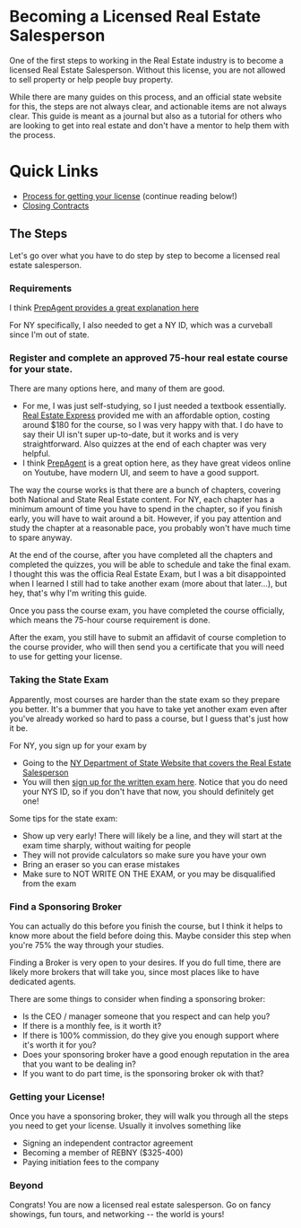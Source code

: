 # Becoming a Licensed Real Estate Salesperson

One of the first steps to working in the Real Estate industry is to become a licensed Real Estate Salesperson. Without this license, you are not allowed to sell property or help people buy property.

While there are many guides on this process, and an official state website for this, the steps are not always clear, and actionable items are not always clear. This guide is meant as a journal but also as a tutorial for others who are looking to get into real estate and don't have a mentor to help them with the process.

# Quick Links

- [Process for getting your license](#the-steps) (continue reading below!)
- [Closing Contracts](./closing.md)

## The Steps

Let's go over what you have to do step by step to become a licensed real estate salesperson.

### Requirements

I think [PrepAgent provides a great explanation here](https://www.prepagent.com/real-estate-exam-by-state/NY/new-york-real-estate-license)

For NY specifically, I also needed to get a NY ID, which was a curveball since I'm out of state.

### Register and complete an approved 75-hour real estate course for your state.

There are many options here, and many of them are good. 

  - For me, I was just self-studying, so I just needed a textbook essentially. [Real Estate Express](https://www.talkable.com/x/yn6IDa) provided me with an affordable option, costing around $180 for the course, so I was very happy with that. I do have to say their UI isn't super up-to-date, but it works and is very straightforward. Also quizzes at the end of each chapter was very helpful.
  - I think [PrepAgent](https://www.prepagent.com/sign-up) is a great option here, as they have great videos online on Youtube, have modern UI, and seem to have a good support.

The way the course works is that there are a bunch of chapters, covering both National and State Real Estate content. For NY, each chapter has a minimum amount of time you have to spend in the chapter, so if you finish early, you will have to wait around a bit. However, if you pay attention and study the chapter at a reasonable pace, you probably won't have much time to spare anyway.

At the end of the course, after you have completed all the chapters and completed the quizzes, you will be able to schedule and take the final exam. I thought this was the officia Real Estate Exam, but I was a bit disappointed when I learned I still had to take another exam (more about that later...), but hey, that's why I'm writing this guide.

Once you pass the course exam, you have completed the course officially, which means the 75-hour course requirement is done. 

After the exam, you still have to submit an affidavit of course completion to the course provider, who will then send you a certificate that you will need to use for getting your license.

### Taking the State Exam

Apparently, most courses are harder than the state exam so they prepare you better. It's a bummer that you have to take yet another exam even after you've already worked so hard to pass a course, but I guess that's just how it be.

For NY, you sign up for your exam by

- Going to the [NY Department of State Website that covers the Real Estate Salesperson](https://dos.ny.gov/real-estate-salesperson)
- You will then [sign up for the written exam here](https://appext20.dos.ny.gov/nydos/registration.do?from=loginPage). Notice that you do need your NYS ID, so if you don't have that now, you should definitely get one!

Some tips for the state exam:

- Show up very early! There will likely be a line, and they will start at the exam time sharply, without waiting for people
- They will not provide calculators so make sure you have your own
- Bring an eraser so you can erase mistakes
- Make sure to NOT WRITE ON THE EXAM, or you may be disqualified from the exam

### Find a Sponsoring Broker

You can actually do this before you finish the course, but I think it helps to know more about the field before doing this. Maybe consider this step when you're 75% the way through your studies.

Finding a Broker is very open to your desires. If you do full time, there are likely more brokers that will take you, since most places like to have dedicated agents.

There are some things to consider when finding a sponsoring broker:

- Is the CEO / manager someone that you respect and can help you?
- If there is a monthly fee, is it worth it?
- If there is 100% commission, do they give you enough support where it's worth it for you?
- Does your sponsoring broker have a good enough reputation in the area that you want to be dealing in?
- If you want to do part time, is the sponsoring broker ok with that?

### Getting your License!

Once you have a sponsoring broker, they will walk you through all the steps you need to get your license. Usually it involves something like

- Signing an independent contractor agreement
- Becoming a member of REBNY ($325-400)
- Paying initiation fees to the company

### Beyond

Congrats! You are now a licensed real estate salesperson. Go on fancy showings, fun tours, and networking -- the world is yours!

